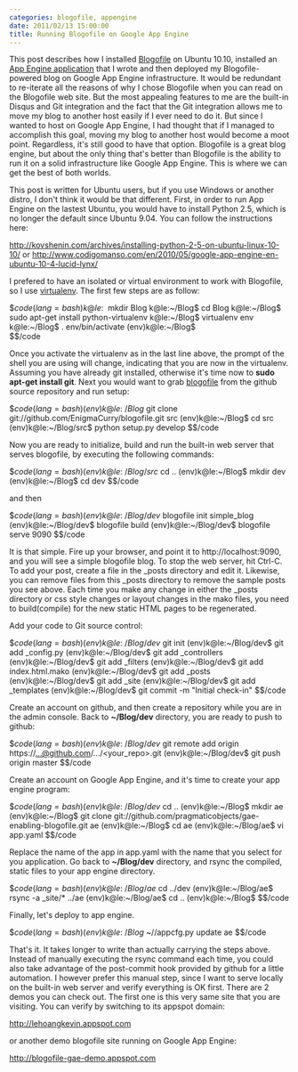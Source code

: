 ```yaml
---
categories: blogofile, appengine
date: 2011/02/13 15:00:00
title: Running Blogofile on Google App Engine
---
```


This post describes how I installed <a href="http://blogofile.com/">Blogofile</a> on Ubuntu 10.10, installed an <a href="https://github.com/pragmaticobjects/gae-enabling-blogofile">App Engine application</a> that I wrote and then deployed my Blogofile-powered blog on Google App Engine infrastructure.  It would be redundant to re-iterate all the reasons of why I chose Blogofile when you can read on the Blogofile web site.  But the most appealing features to me are the built-in Disqus and Git integration and the fact that the Git integration allows me to move my blog to another host easily if I ever need to do it.  But since I wanted to host on Google App Engine, I had thought that if I managed to accomplish this goal, moving my blog to another host would become a moot point.  Regardless, it's still good to have that option.  Blogofile is a great blog engine, but about the only thing that's better than Blogofile is the ability to run it on a solid infrastructure like Google App Engine.  This is where we can get the best of both worlds.       

This post is written for Ubuntu users, but if you use Windows or another distro, I don't think it would be that different.  First, in order to run App Engine on the lastest Ubuntu, you would have to install Python 2.5, which is no longer the default since Ubuntu 9.04.  You can follow the instructions here:

<a href="http://kovshenin.com/archives/installing-python-2-5-on-ubuntu-linux-10-10/">http://kovshenin.com/archives/installing-python-2-5-on-ubuntu-linux-10-10/</a>
or
<a href="http://www.codigomanso.com/en/2010/05/google-app-engine-en-ubuntu-10-4-lucid-lynx/">http://www.codigomanso.com/en/2010/05/google-app-engine-en-ubuntu-10-4-lucid-lynx/</a>

I prefered to have an isolated or virtual environment to work with Blogofile, so I use <a href="http://www.arthurkoziel.com/2008/10/22/working-virtualenv/">virtualenv</a>.  The first few steps are as follow:  

$$code(lang=bash)
k@le:~$ mkdir Blog
k@le:~/Blog$ cd Blog
k@le:~/Blog$ sudo apt-get install python-virtualenv
k@le:~/Blog$ virtualenv env
k@le:~/Blog$ . env/bin/activate
(env)k@le:~/Blog$    
$$/code

Once you activate the virtualenv as in the last line above, the prompt of the shell you are using will change, indicating that you are now in the virtualenv.  Assuming you have already git installed, otherwise it's time now to **sudo apt-get install git**.  Next you would want to grab <a href="https://github.com/EnigmaCurry/enigmacurry.github.com">blogofile</a> from the github source repository and run setup:

$$code(lang=bash)
(env)k@le:~/Blog$ git clone git://github.com/EnigmaCurry/blogofile.git src
(env)k@le:~/Blog$ cd src
(env)k@le:~/Blog/src$ python setup.py develop
$$/code

Now you are ready to initialize, build and run the built-in web server that serves blogofile, by executing the following commands:

$$code(lang=bash)
(env)k@le:~/Blog/src$ cd ..
(env)k@le:~/Blog$ mkdir dev
(env)k@le:~/Blog$ cd dev
$$/code

and then

$$code(lang=bash)
(env)k@le:~/Blog/dev$ blogofile init simple_blog
(env)k@le:~/Blog/dev$ blogofile build
(env)k@le:~/Blog/dev$ blogofile serve 9090
$$/code

It is that simple.  Fire up your browser, and point it to http://localhost:9090, and you will see a simple blogofile blog.  To stop the web server, hit Ctrl-C.  To add your post, create a file in the _posts directory and edit it.  Likewise, you can remove files from this _posts directory to remove the sample posts you see above.  Each time you make any change in either the _posts directory or css style changes or layout changes in the mako files, you need to build(compile) for the new static HTML pages to be regenerated.   

Add your code to Git source control: 

$$code(lang=bash)
(env)k@le:~/Blog/dev$ git init
(env)k@le:~/Blog/dev$ git add _config.py
(env)k@le:~/Blog/dev$ git add _controllers
(env)k@le:~/Blog/dev$ git add _filters
(env)k@le:~/Blog/dev$ git add index.html.mako
(env)k@le:~/Blog/dev$ git add _posts
(env)k@le:~/Blog/dev$ git add _site
(env)k@le:~/Blog/dev$ git add _templates
(env)k@le:~/Blog/dev$ git commit -m "Initial check-in"
$$/code

Create an account on github, and then create a repository while you are in the admin console.  Back to **~/Blog/dev** directory, you are ready to push to github:

$$code(lang=bash)
(env)k@le:~/Blog/dev$ git remote add origin https://...@github.com/.../<your_repo>.git
(env)k@le:~/Blog/dev$ git push origin master
$$/code

Create an account on Google App Engine, and it's time to create your app engine program:

$$code(lang=bash)
(env)k@le:~/Blog/dev$ cd ..
(env)k@le:~/Blog$ mkdir ae
(env)k@le:~/Blog$ git clone git://github.com/pragmaticobjects/gae-enabling-blogofile.git ae
(env)k@le:~/Blog$ cd ae
(env)k@le:~/Blog/ae$ vi app.yaml
$$/code

Replace the name of the app in app.yaml with the name that you select for you application.  Go back to **~/Blog/dev** directory, and rsync the compiled, static files to your app engine directory.  

$$code(lang=bash)
(env)k@le:~/Blog/ae$ cd ../dev
(env)k@le:~/Blog/ae$ rsync -a _site/* ../ae
(env)k@le:~/Blog/ae$ cd ..
(env)k@le:~/Blog$ 
$$/code

Finally, let's deploy to app engine.

$$code(lang=bash)
(env)k@le:~/Blog$ ~/<path to gae>/appcfg.py update ae
$$/code

That's it.  It takes longer to write than actually carrying the steps above.  Instead of manually executing the rsync command each time, you could also take advantage of the post-commit hook provided by github for a little automation.  I however prefer this manual step, since I want to serve locally on the built-in web server and verify everything is OK first.  There are 2 demos you can check out.  The first one is this very same site that you are visiting.  You can verify by switching to its appspot domain:

<a href="http://lehoangkevin.appspot.com/">http://lehoangkevin.appspot.com</a>

or another demo blogofile site running on Google App Engine:

<a href="http://blogofile-gae-demo.appspot.com/">http://blogofile-gae-demo.appspot.com</a>   
